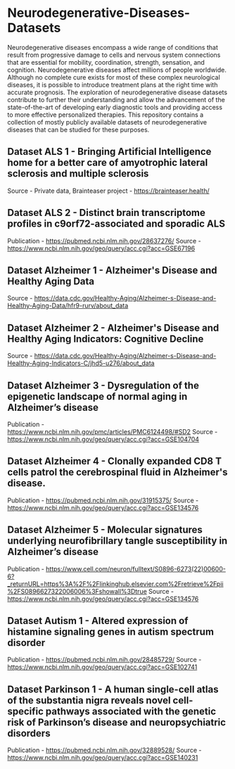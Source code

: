 # Neurodegenerative-Diseases-Datasets
Neurodegenerative diseases encompass a wide range of conditions that result from progressive damage to cells and nervous system connections that are essential for mobility, coordination, strength, sensation, and cognition. Neurodegenerative diseases affect millions of people worldwide. Although no complete cure exists for most of these complex neurological diseases, it is possible to introduce treatment plans at the right time with accurate prognosis. The exploration of neurodegenerative disease datasets contribute to further their understanding and allow the advancement of the state-of-the-art of developing early diagnostic tools and providing access to more effective personalized therapies. This repository contains a collection of mostly publicly available datasets of neurodegenerative diseases that can be studied for these purposes.

## Dataset ALS 1 - Bringing Artificial Intelligence home for a better care of amyotrophic lateral sclerosis and multiple sclerosis
Source - Private data, Brainteaser project - https://brainteaser.health/

## Dataset ALS 2 - Distinct brain transcriptome profiles in c9orf72-associated and sporadic ALS
Publication - https://pubmed.ncbi.nlm.nih.gov/28637276/
Source - https://www.ncbi.nlm.nih.gov/geo/query/acc.cgi?acc=GSE67196

## Dataset Alzheimer 1 - Alzheimer's Disease and Healthy Aging Data
Source - https://data.cdc.gov/Healthy-Aging/Alzheimer-s-Disease-and-Healthy-Aging-Data/hfr9-rurv/about_data

## Dataset Alzheimer 2 - Alzheimer's Disease and Healthy Aging Indicators: Cognitive Decline
Source - https://data.cdc.gov/Healthy-Aging/Alzheimer-s-Disease-and-Healthy-Aging-Indicators-C/jhd5-u276/about_data

## Dataset Alzheimer 3 - Dysregulation of the epigenetic landscape of normal aging in Alzheimer’s disease
Publication - https://www.ncbi.nlm.nih.gov/pmc/articles/PMC6124498/#SD2
Source - https://www.ncbi.nlm.nih.gov/geo/query/acc.cgi?acc=GSE104704

## Dataset Alzheimer 4 - Clonally expanded CD8 T cells patrol the cerebrospinal fluid in Alzheimer's disease.
Publication - https://pubmed.ncbi.nlm.nih.gov/31915375/
Source - https://www.ncbi.nlm.nih.gov/geo/query/acc.cgi?acc=GSE134576

## Dataset Alzheimer 5 - Molecular signatures underlying neurofibrillary tangle susceptibility in Alzheimer’s disease
Publication - https://www.cell.com/neuron/fulltext/S0896-6273(22)00600-6?_returnURL=https%3A%2F%2Flinkinghub.elsevier.com%2Fretrieve%2Fpii%2FS0896627322006006%3Fshowall%3Dtrue
Source - https://www.ncbi.nlm.nih.gov/geo/query/acc.cgi?acc=GSE134576

## Dataset Autism 1 - Altered expression of histamine signaling genes in autism spectrum disorder
Publication - https://pubmed.ncbi.nlm.nih.gov/28485729/
Source - https://www.ncbi.nlm.nih.gov/geo/query/acc.cgi?acc=GSE102741

## Dataset Parkinson 1 - A human single-cell atlas of the substantia nigra reveals novel cell-specific pathways associated with the genetic risk of Parkinson’s disease and neuropsychiatric disorders
Publication - https://pubmed.ncbi.nlm.nih.gov/32889528/
Source - https://www.ncbi.nlm.nih.gov/geo/query/acc.cgi?acc=GSE140231
